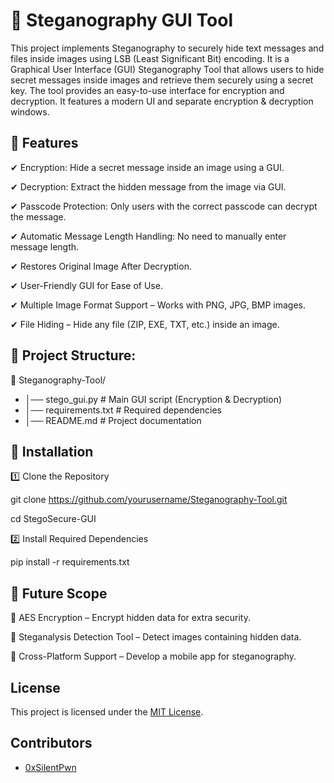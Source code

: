 # 🔐 Steganography GUI Tool

This project implements Steganography to securely hide text messages and files inside images using LSB (Least Significant Bit) encoding. It is a Graphical User Interface (GUI) Steganography Tool that allows users to hide secret messages inside images and retrieve them securely using a secret key. The tool provides an easy-to-use interface for encryption and decryption. It features a modern UI and separate encryption & decryption windows.

## 📌 Features

✔ Encryption: Hide a secret message inside an image using a GUI.

✔ Decryption: Extract the hidden message from the image via GUI.

✔ Passcode Protection: Only users with the correct passcode can decrypt the message.

✔ Automatic Message Length Handling: No need to manually enter message length.

✔ Restores Original Image After Decryption.

✔ User-Friendly GUI for Ease of Use.

✔ Multiple Image Format Support – Works with PNG, JPG, BMP images.

✔ File Hiding – Hide any file (ZIP, EXE, TXT, etc.) inside an image.

## 📂 Project Structure:

📁 Steganography-Tool/

- │── stego_gui.py      # Main GUI script (Encryption & Decryption)
- │── requirements.txt  # Required dependencies
- │── README.md         # Project documentation

## 📌 Installation

1️⃣ Clone the Repository

git clone https://github.com/yourusername/Steganography-Tool.git 

cd StegoSecure-GUI

2️⃣ Install Required Dependencies

pip install -r requirements.txt

## 📌 Future Scope

🔹 AES Encryption – Encrypt hidden data for extra security.

🔹 Steganalysis Detection Tool – Detect images containing hidden data.

🔹 Cross-Platform Support – Develop a mobile app for steganography.

## License
This project is licensed under the [MIT License](LICENSE).

## Contributors
- [0xSilentPwn](https://github.com/0xSilentPwn)